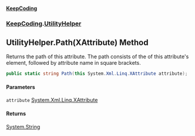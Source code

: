 #### [KeepCoding](index.md 'index')
### [KeepCoding](KeepCoding.md 'KeepCoding').[UtilityHelper](UtilityHelper.md 'KeepCoding.UtilityHelper')
## UtilityHelper.Path(XAttribute) Method
Returns the path of this attribute. The path consists of the  of this attribute's  
element, followed by attribute name in square brackets.
```csharp
public static string Path(this System.Xml.Linq.XAttribute attribute);
```
#### Parameters
<a name='KeepCoding.UtilityHelper.Path(System.Xml.Linq.XAttribute).attribute'></a>
`attribute` [System.Xml.Linq.XAttribute](https://docs.microsoft.com/en-us/dotnet/api/System.Xml.Linq.XAttribute 'System.Xml.Linq.XAttribute')  
  
#### Returns
[System.String](https://docs.microsoft.com/en-us/dotnet/api/System.String 'System.String')  
